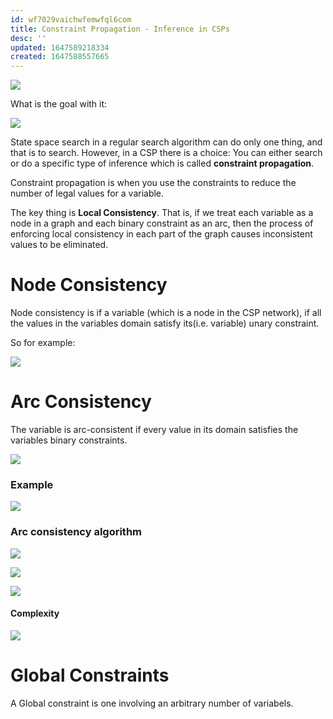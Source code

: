 ```yaml
---
id: wf7029vaichwfemwfql6com
title: Constraint Propagation - Inference in CSPs
desc: ''
updated: 1647589218334
created: 1647588557665
---
```

![](/assets/images/2022-03-24-10-29-06.png)

What is the goal with it:

![](/assets/images/2022-03-24-10-29-35.png)

State space search in a regular search algorithm can do only one thing, and that is to search. However, in a CSP there is a choice: You can either search or do a specific type of inference which is called **constraint propagation**.

Constraint propagation is when you use the constraints to reduce the number of legal values for a variable. 

The key thing is **Local Consistency**. That is, if we treat each variable as a node in a graph and each binary constraint as an arc, then the process of enforcing local consistency in each part of the graph causes inconsistent values to be eliminated. 

# Node Consistency
Node consistency is if a variable (which is a node in the CSP network), if all the values in the variables domain satisfy its(i.e. variable) unary constraint.

So for example:

![](/assets/images/2022-03-18-08-36-49.png)

# Arc Consistency
The variable is arc-consistent if every value in its domain satisfies the variables binary constraints. 

![](/assets/images/2022-03-18-08-37-48.png)

### Example
![](/assets/images/2022-03-24-10-31-57.png)

### Arc consistency algorithm
![](/assets/images/2022-03-18-08-38-18.png)

![](/assets/images/2022-03-24-10-41-29.png)

![](/assets/images/2022-03-24-10-41-42.png)

#### Complexity 
![](/assets/images/2022-03-24-10-42-14.png)
# Global Constraints
A Global constraint is one involving an arbitrary number of variabels. 